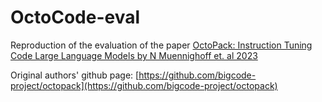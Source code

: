 # OctoCode-eval
Reproduction of the evaluation of the paper [OctoPack: Instruction Tuning Code Large Language Models by N Muennighoff et. al 2023](https://arxiv.org/abs/2308.07124)

Original authors' github page: [https://github.com/bigcode-project/octopack](https://github.com/bigcode-project/octopack)


